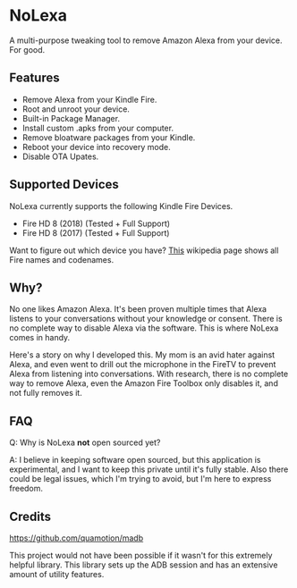# NoLexa
A multi-purpose tweaking tool to remove Amazon Alexa from your device. For good.


## Features
- Remove Alexa from your Kindle Fire.
- Root and unroot your device.
- Built-in Package Manager.
- Install custom .apks from your computer.
- Remove bloatware packages from your Kindle.
- Reboot your device into recovery mode.
- Disable OTA Upates.
 
 ## Supported Devices
NoLexa currently supports the following Kindle Fire Devices.

- Fire HD 8 (2018) (Tested + Full Support)
- Fire HD 8 (2017) (Tested + Full Support)

Want to figure out which device you have? [This](https://en.wikipedia.org/wiki/Fire_HD) wikipedia page shows all Fire names and codenames.


## Why?
No one likes Amazon Alexa. It's been proven multiple times that Alexa listens to your conversations without your knowledge or consent. There is no complete way to disable Alexa via the software. This is where NoLexa comes in handy.

Here's a story on why I developed this. My mom is an avid hater against Alexa, and even went to drill out the microphone in the FireTV to prevent Alexa from listening into conversations. With research, there is no complete way to remove Alexa, even the Amazon Fire Toolbox only disables it, and not fully removes it.

## FAQ

Q: Why is NoLexa **not** open sourced yet?

A: I believe in keeping software open sourced, but this application is experimental, and I want to keep this private until it's fully stable. Also there could be legal issues, which I'm trying to avoid, but I'm here to express freedom.

## Credits
https://github.com/quamotion/madb

This project would not have been possible if it wasn't for this extremely helpful library. This library sets up the ADB session and has an extensive amount of utility features.


